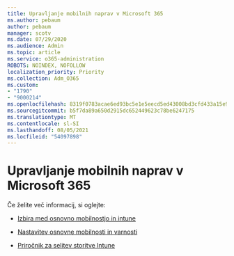 ```yaml
---
title: Upravljanje mobilnih naprav v Microsoft 365
ms.author: pebaum
author: pebaum
manager: scotv
ms.date: 07/29/2020
ms.audience: Admin
ms.topic: article
ms.service: o365-administration
ROBOTS: NOINDEX, NOFOLLOW
localization_priority: Priority
ms.collection: Adm_O365
ms.custom:
- "1790"
- "9000214"
ms.openlocfilehash: 8319f0783acae6ed93bc5e1e5eecd5ed43008bd3cfd433a15e912e175a522f9d
ms.sourcegitcommit: b5f7da89a650d2915dc652449623c78be6247175
ms.translationtype: MT
ms.contentlocale: sl-SI
ms.lasthandoff: 08/05/2021
ms.locfileid: "54097898"
---
```

# <a name="mobile-device-management-in-microsoft-365"></a>Upravljanje mobilnih naprav v Microsoft 365

Če želite več informacij, si oglejte: 

- [Izbira med osnovno mobilnostjo in intune](https://docs.microsoft.com/office365/securitycompliance/choose-between-mdm-and-intune)

- [Nastavitev osnovne mobilnosti in varnosti](https://support.office.com/article/Set-up-Mobile-Device-Management-MDM-in-Office-365-dd892318-bc44-4eb1-af00-9db5430be3cd)

- [Priročnik za selitev storitve Intune](https://docs.microsoft.com/intune/migration-guide)